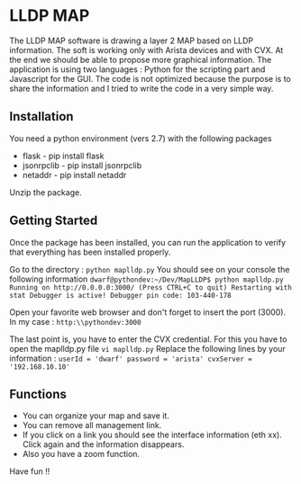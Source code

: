 # LLDP MAP

The LLDP MAP software is drawing a layer 2 MAP based on LLDP information. The soft is working only with Arista devices and with CVX. At the end we should be able to propose more graphical information.
The application is using two languages : Python for the scripting part and Javascript for the GUI.
The code is not optimized because the purpose is to share the information and I tried to write the code in a very simple way.

## Installation
You need a python environment (vers 2.7) with the following packages
* flask - pip install flask
* jsonrpclib - pip install jsonrpclib
* netaddr - pip install netaddr

Unzip the package.

## Getting Started

Once the package has been installed, you can run the application to verify that everything has been installed properly.

Go to the directory : ```
python maplldp.py ```
You should see on your console the following information ```
dwarf@pythondev:~/Dev/MapLLDP$ python maplldp.py 
 Running on http://0.0.0.0:3000/ (Press CTRL+C to quit)
 Restarting with stat
 Debugger is active!
 Debugger pin code: 103-440-178 ```

Open your favorite web browser and don't forget to insert the port (3000). In my case : ```
http:\\pythondev:3000 ```

The last point is, you have to enter the CVX credential. For this you have to open the maplldp.py file ```
vi maplldp.py ```
Replace the following lines by your information : ```
userId = 'dwarf' password = 'arista' cvxServer = '192.168.10.10' ```

## Functions
* You can organize your map and save it.
* You can remove all management link.
* If you click on a link you should see the interface information (eth xx). Click again and the information disappears.
* Also you have a zoom function.

Have fun !!